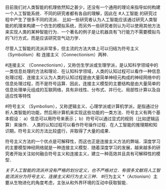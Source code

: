 目前我们对人类智能的机理依然知之甚少，还没有一个通用的理论来指导如何构建一个人工智能系统．不同的研究者都有各自的理解，因此在 #人工智能 的研究过程中产生了很多不同的流派．
比如一些研究者认为人工智能应该通过研究人类智能的机理来构建一个仿生的模拟系统，而另外一些研究者则认为可以使用其他方法来实现人类的某种智能行为．一个著名的例子是让机器具有飞行能力不需要模拟鸟的飞行方式，而是应该研究空气动力学．

尽管人工智能的流派非常多，但主流的方法大体上可以归结为符号主义（Symbolism）和 连接主义（Connectionism）两种．

#连接主义 （Connectionism），又称仿生学派或生理学派，是认知科学领域中的一类信息处理的方法和理论．在认知科学领域，人类的认知过程可以看作一种信息处理过程．连接主义认为人类的认知过程是由大量简单神经元构成的神经网络中的信息处理过程，而不是符号运算．因此，连接主义模型的主要结构是由大量简单的信息处理单元组成的互联网络，具有非线性、分布式、并行化、局部性计算以及自适应性等特性

#符号主义 （Symbolism），又称逻辑主义、心理学派或计算机学派，是指通过分析人类智能的功能，然后用计算机来实现这些功能的一类方法．符号主义有两个基本假设：
a）信息可以用符号来表示；
b）符号可以通过显式的规则（比如逻辑运算）来操作．
人类的认知过程可以看作符号操作过程．在人工智能的推理期和知识期，符号主义的方法比较盛行，并取得了大量的成果．

符号主义方法的一个优点是可解释性，而这也正是连接主义方法的弊端．深度学习的主要模型神经网络就是一种连接主义模型．随着深度学习的发展，越来越多的研究者开始关注如何融合符号主义和连接主义，建立一种高效并且具有可解释性的模型．

*关于人工智能的流派并没有严格的划分定义，也不严格对立．有很多文献将人工智能流派分为符号主义、连接主义和行为主义三种．* #行为主义 *（Actionism）主要从生物进化的角度考虑，主张从和外界环境的互动中获取智能．